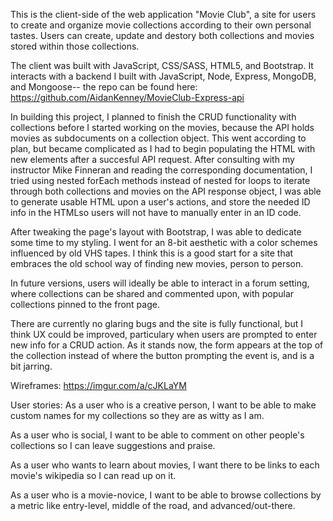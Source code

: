 This is the client-side of the web application "Movie Club", a site for users
to create and organize movie collections according to their own personal tastes.
Users can create, update and destory both collections and movies stored within
those collections.

The client was built with JavaScript, CSS/SASS, HTML5, and Bootstrap. It
interacts with a backend I built with JavaScript, Node, Express, MongoDB, and
Mongoose-- the repo can be found here: https://github.com/AidanKenney/MovieClub-Express-api

In building this project, I planned to finish the CRUD functionality with
collections before I started working on the movies, because the API holds movies
as subdocuments on a collection object. This went according to plan,
but became complicated as I had to begin populating the HTML with new elements
after a succesful API request. After consulting with my instructor Mike Finneran
and reading the corresponding documentation, I tried using nested forEach methods
instead of nested for loops to iterate through both collections and movies on
the API response object, I was able to generate usable HTML upon a user's actions,
and store the needed ID info in the HTMLso users will not have to manually enter
in an ID code.

After tweaking the page's layout with Bootstrap, I was able to dedicate some
time to my styling. I went for an 8-bit aesthetic with a color schemes
influenced by old VHS tapes. I think this is a good start for a site that embraces
the old school way of finding new movies, person to person.

In future versions, users will ideally be able to interact in a forum setting,
where collections can be shared and commented upon, with popular collections
pinned to the front page.

There are currently no glaring bugs and the site is fully functional, but I
think UX could be improved, particulary
when users are prompted to enter new info for a CRUD action. As it stands now,
the form appears at the top of the collection instead of where the button
prompting the event is, and is a bit jarring.


Wireframes: https://imgur.com/a/cJKLaYM

User stories:
As a user who is a creative person, I want to be able to make custom names for
my collections so they are as witty as I am.

As a user who is social, I want to be able to comment on other
people's collections so I can leave suggestions and praise.

As a user who wants to learn about movies, I want there to be links to each movie's
wikipedia so I can read up on it.

As a user who is a movie-novice, I want to be able to browse collections by a metric
like entry-level, middle of the road, and advanced/out-there.
